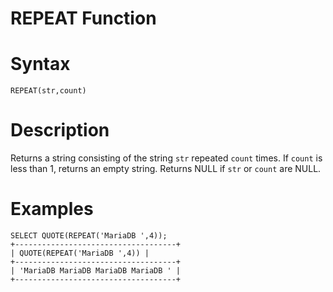 # REPEAT Function

#

# Syntax

```
REPEAT(str,count)
```

#

# Description

Returns a string consisting of the string `str` repeated `count` times. If
`count` is less than 1, returns an empty string. Returns NULL if `str` or
`count` are NULL.

#

# Examples

```
SELECT QUOTE(REPEAT('MariaDB ',4));
+------------------------------------+
| QUOTE(REPEAT('MariaDB ',4)) |
+------------------------------------+
| 'MariaDB MariaDB MariaDB MariaDB ' |
+------------------------------------+
```